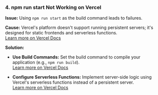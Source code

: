 ### 4. **npm run start Not Working on Vercel**

**Issue:** Using `npm run start` as the build command leads to failures.

**Cause:** Vercel's platform doesn't support running persistent servers; it's designed for static frontends and serverless functions.  
  [Learn more on Vercel Docs](https://vercel.com/docs/deployments/troubleshoot-a-build)

**Solution:**

- **Use Build Commands:** Set the build command to compile your application (e.g., `npm run build`).  
  [Learn more on Vercel Docs](https://vercel.com/docs/deployments/troubleshoot-a-build)

- **Configure Serverless Functions:** Implement server-side logic using Vercel's serverless functions instead of a persistent server.  
  [Learn more on Vercel Docs](https://vercel.com/docs/deployments/troubleshoot-a-build)
